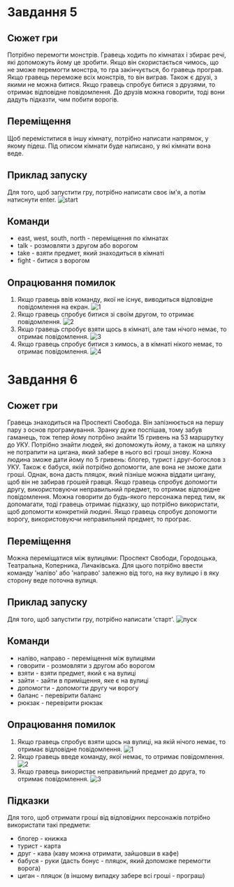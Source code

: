 # Завдання 5
## Cюжет гри
Потрібно перемогти монстрів. Гравець ходить по кімнатах і збирає речі, які допоможуть йому це зробити. Якщо він скористається чимось, що не зможе перемогти монстра, то гра закінчується, бо гравець програв. Якщо гравець переможе всіх монстрів, то він виграв. Також є друзі, з якими не можна битися. Якщо гравець спробує битися з друзями, то отримає відповідне повідомлення. До друзів можна говорити, тоді вони дадуть підказти, чим побити ворогів.
## Переміщення
Щоб переміститися в іншу кімнату, потрібно написати напрямок, у якому підеш. Під описом кімнати буде написано, у які кімнати вона веде.
## Приклад запуску
Для того, щоб запустити гру, потрібно написати своє ім'я, а потім натиснути enter.
![start](https://user-images.githubusercontent.com/116520570/224486793-41e5cbd1-a9a0-482e-8af4-00296d32d8d1.png)
## Команди
- east, west, south, north - переміщення по кімнатах
- talk - розмовляти з другом або ворогом
- take - взяти предмет, який знаходиться в кімнаті
- fight - битися з ворогом
## Опрацювання помилок
1. Якщо гравець ввів команду, якої не існує, виводиться відповідне повідомлення на екран.
![1](https://user-images.githubusercontent.com/116520570/224487161-5dcbfa95-6891-48ae-a20f-1a8c41363c2f.png)
2. Якщо гравець спробує битися зі своїм другом, то отримає повідомлення.
![2](https://user-images.githubusercontent.com/116520570/224487225-b5a06798-578b-43ce-9047-facd8ef3d21b.png)
3. Якщо гравець спробує взяти щось в кімнаті, але там нічого немає, то отримає повідомлення.
![3](https://user-images.githubusercontent.com/116520570/224487381-5d093c18-bf8c-4b43-9816-cc84fba584e8.png)
4. Якщо гравець спробує битися з кимось, а в кімнаті нікого немає, то отримає повідомлення.
![4](https://user-images.githubusercontent.com/116520570/224487431-b523ab32-3d78-4cff-be04-667e9ce6541f.png)

# Завдання 6
## Сюжет гри
Гравець знаходиться на Проспекті Свобода. Він запізнюється на першу пару з основ програмування. Зранку дуже поспішав, тому забув гаманець, тож тепер йому потрбіно знайти 15 гривень на 53 маршрутку до УКУ. Потрібно знайти людей, які допоможуть йому, а також на шляху не потрапити на цигана, який забере в нього всі гроші знову. Кожна людина зможе дати йому по 5 гривень: блогер, турист і друг-богослов з УКУ. Також є бабуся, якій потрібно допомогти, але вона не зможе дати гроші. Однак, вона дасть пляцок, який пізніше можна віддати цигану, щоб він не забирав грошей гравця. Якщо гравець спробує допомогти другу, використовуючи неправильний предмет, то отримає відповідне повідомлення. Можна говорити до будь-якого персонажа перед тим, як допомагати, тоді гравець отримає підказку, що потрібно використати, щоб допомогти конкретній людині. Якщо гравець спробує допомогти ворогу, використовуючи неправильний предмет, то програє.
## Переміщення
Можна переміщатися між вулицями: Проспект Свободи, Городоцька, Театральна, Коперника, Личаківська. Для цього потрібно ввести команду 'наліво' або 'направо' залежно від того, на яку вулицю і в яку сторону веде поточна вулиця.
## Приклад запуску
Для того, щоб запустити гру, потрібно написати 'старт'.
![пуск](https://user-images.githubusercontent.com/116520570/224488154-d3d23b87-d6c0-49e6-aaf4-bf75fed2e6fd.png)
## Команди
- наліво, направо - переміщення між вулицями
- говорити - розмовляти з другом або ворогом
- взяти - взяти предмет, який є на вулиці
- зайти - зайти в приміщення, яке є на вулиці
- допомогти - допомогти другу чи ворогу
- баланс - перевірити баланс
- рюкзак - перевірити рюкзак
## Опрацювання помилок
1. Якщо гравець спробує взяти щось на вулиці, на якій нічого немає, то отримає відповідне повідомлення.
![1](https://user-images.githubusercontent.com/116520570/224488704-c2ac1363-06de-4c3f-bceb-05d84a9ef5e7.png)
2. Якщо гравець введе команду, якої немає, то отримає повідомлення.
![2](https://user-images.githubusercontent.com/116520570/224488795-782688c5-6bed-4999-8053-3dac5bd0c799.png)
3. Якщо гравець використає неправильний предмет до друга, то отримає повідомлення.
![3](https://user-images.githubusercontent.com/116520570/224726390-d71d7021-c59d-44e1-8f0d-ecdc7146a18a.png)
## Підказки
Для того, щоб отримати гроші від відповідних персонажів потрібно використати такі предмети:
- блогер - книжка
- турист - карта
- друг - кава (каву можна отримати, зайшовши в кафе)
- бабуся - руки (дасть бонус - пляцок, який допоможе перемогти ворога)
- циган - пляцок (в іншому випадку забере всі гроші - програш)
